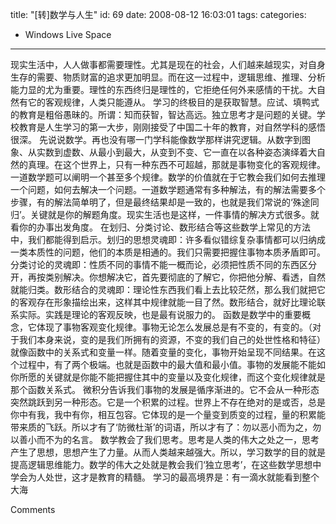 title: "[转]数学与人生"
id: 69
date: 2008-08-12 16:03:01
tags: 
categories: 
- Windows Live Space
---


现实生活中，人人做事都需要理性。尤其是现在的社会，人们越来越现实，对自身生存的需要、物质财富的追求更加明显。而在这一过程中，逻辑思维、推理、分析能力显的尤为重要。理性的东西终归是理性的，它拒绝任何外来感情的干扰。大自然有它的客观规律，人类只能遵从。
学习的终极目的是获取智慧。应试、填鸭式的教育是粗俗愚昧的。所谓：知而获智，智达高远。独立思考才是问题的关键。学校教育是人生学习的第一大步，刚刚接受了中国二十年的教育，对自然学科的感悟很深。
先说说数学。再也没有哪一门学科能像数学那样讲究逻辑。从数字到图象、从实数到虚数、从最小到最大，从变到不变、它一直在以各种姿态演绎着大自然的真理。在这个世界上，只有一种东西不可超越，那就是事物变化的客观规律。一道数学题可以阐明一个甚至多个规律。数学的价值就在于它教会我们如何去推理一个问题，如何去解决一个问题。一道数学题通常有多种解法，有的解法需要多个步骤，有的解法简单明了，但是最终结果却是一致的，也就是我们常说的‘殊途同归’。关键就是你的解题角度。现实生活也是这样，一件事情的解决方式很多。就看你的办事出发角度。
在划归、分类讨论、数形结合等这些数学上常见的方法中，我们都能得到启示。划归的思想灵魂即：许多看似错综复杂事情都可以归纳成一类本质性的问题，他们的本质是相通的。我们只需要把握住事物本质矛盾即可。分类讨论的灵魂即：性质不同的事情不能一概而论，必须把性质不同的东西区分开，再按类别解决。你想解决它，首先要彻底的了解它，你把他分解、看透，自然就能归类。数形结合的灵魂即：理论性东西我们看上去比较茫然，那么我们就把它的客观存在形象描绘出来，这样其中规律就能一目了然。数形结合，就好比理论联系实际。实践是理论的客观反映，也是最有说服力的。
函数是数学中的重要概念，它体现了事物客观变化规律。事物无论怎么发展总是有不变的，有变的。（对于我们本身来说，变的是我们所拥有的资源，不变的我们自己的处世性格和特征）就像函数中的关系式和变量一样。随着变量的变化，事物开始呈现不同结果。在这个过程中，有了两个极端。也就是函数中的最大值和最小值。事物的发展能不能如你所愿的关键就是你能不能把握住其中的变量以及变化规律，而这个变化规律就是那个函数关系式。
微积分告诉我们事物的发展是循序渐进的。它不会从一种形态突然跳跃到另一种形态。它是一个积累的过程。世界上不存在绝对的是或否，总是你中有我，我中有你，相互包容。它体现的是一个量变到质变的过程，量的积累能带来质的飞跃。所以才有了‘防微杜渐’的词语，所以才有了：勿以恶小而为之，勿以善小而不为的名言。
数学教会了我们思考。思考是人类的伟大之处之一，思考产生了思想，思想产生了力量。从而人类越来越强大。所以，学习数学的目的就是提高逻辑思维能力。数学的伟大之处就是教会我们‘独立思考’，在这些数学思想中学会为人处世，这才是教育的精髓。
学习的最高境界是：有一滴水就能看到整个大海

Comments
